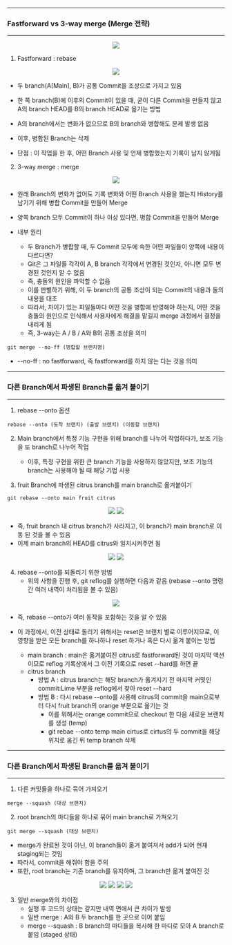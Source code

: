 -----
### Fastforward vs 3-way merge (Merge 전략)
-----
<div align="center">
<img src="https://github.com/sooyounghan/Web/assets/34672301/97cf19b5-6c28-45db-9f7d-25123231f9f3">
</div>

1. Fastforward : rebase
<div align="center">
<img src="https://github.com/sooyounghan/Web/assets/34672301/6207a139-9d5d-40ee-ba0f-af354a3af129">
</div>

  - 두 branch(A[Main], B)가 공통 Commit을 조상으로 가지고 있음
  - 한 쪽 branch(B)에 이후의 Commit이 있을 때, 굳이 다른 Commit을 만들지 않고 A의 branch HEAD를 B의 branch HEAD로 옮기는 방법
  - A의 branch에서는 변화가 없으므로 B의 branch와 병합해도 문제 발생 없음
  - 이후, 병합된 Branch는 삭제

  - 단점 : 이 작업을 한 후, 어떤 Branch 사용 및 언제 병합했는지 기록이 남지 않게됨
    
2. 3-way merge : merge
<div align="center">
<img src="https://github.com/sooyounghan/Web/assets/34672301/d0f68203-e372-4164-94a7-75d4788d2ce4">
</div>

   - 원래 Branch의 변화가 없어도 기록 변화와 어떤 Branch 사용을 했는지 History를 남기기 위해 병합 Commit을 만들어 Merge
   - 양쪽 branch 모두 Commit이 하나 이상 있다면, 병합 Commit을 만들어 Merge

   - 내부 원리
     + 두 Branch가 병합할 때, 두 Commit 모두에 속한 어떤 파일들이 양쪽에 내용이 다르다면?
     + Git은 그 파일들 각각이 A, B branch 각각에서 변경된 것인지, 아니면 모두 변경된 것인지 알 수 없음
     + 즉, 충돌의 원인을 파악할 수 없음
     + 이를 판별하기 위해, 이 두 branch의 공통 조상이 되는 Commit의 내용과 둘의 내용을 대조
     + 따라서, 차이가 있는 파일들마다 어떤 것을 병합에 반영해야 하는지, 어떤 것을 충돌의 원인으로 인식해서 사용자에게 해결을 맡길지 merge 과정에서 결정을 내리게 됨
     + 즉, 3-way는 A / B / A와 B의 공통 조상을 의미
       
```
git merge --no-ff (병합할 브랜치명)
```
   - --no-ff : no fastforward, 즉 fastforward를 하지 않는 다는 것을 의미


-----
### 다른 Branch에서 파생된 Branch를 옮겨 붙이기
-----
1. rebase --onto 옵션
```
rebase --onto (도착 브랜치) (출발 브랜치) (이동할 브랜치)
```

2. Main branch에서 특정 기능 구현을 위해 branch를 나누어 작업하다가, 보조 기능을 또 branch로 나누어 작업
   - 이후, 특정 구현을 위한 큰 branch 기능을 사용하지 않았지만, 보조 기능의 branch는 사용해야 될 때 해당 기법 사용
     
3. fruit Branch에 파생된 citrus branch를 main branch로 옮겨붙이기
```
git rebase --onto main fruit citrus
```
<div align="center">
<img src="https://github.com/sooyounghan/Web/assets/34672301/3d5e7095-f53d-435f-9f03-5cad7fe28446">
<img src="https://github.com/sooyounghan/Web/assets/34672301/c19a325b-16ce-4bff-8316-a7c69638d5aa">
</div>

  - 즉, fruit branch 내 citrus branch가 사라지고, 이 branch가 main branch로 이동 된 것을 볼 수 있음
  - 이제 main branch의 HEAD를 citrus와 일치시켜주면 됨
<div align="center">
<img src="https://github.com/sooyounghan/Web/assets/34672301/8a87b997-f66d-4cbf-a307-49b4329091cb">
<img src="https://github.com/sooyounghan/Web/assets/34672301/1486263a-d4da-4a3f-a64e-ac8c59b7ba16">
</div>

4. rebase --onto를 되돌리기 위한 방법
   - 위의 사항을 진행 후, git reflog를 실행하면 다음과 같음 (rebase --onto 명령 간 여러 내역이 처리됨을 볼 수 있음)
<div align="center">
<img src="https://github.com/sooyounghan/Web/assets/34672301/02628347-f0c9-46bd-b7d6-bb4acd4a4280">
</div>

  - 즉, rebase --onto가 여러 동작을 포함하는 것을 알 수 있음
  - 이 과정에서, 이전 상태로 돌리기 위해서는 reset은 브랜치 별로 이루어지므로, 이 영향을 받은 모든 branch를 하나하나 reset 하거나 혹은 다시 옮겨 붙이는 방법

    + main branch : main은 옮겨붙여진 citrus로 fastforward된 것이 마지막 액션이므로 reflog 기록상에서 그 이전 기록으로 reset --hard를 하면 끝
    + citrus branch
      * 방법 A : citrus branch는 해당 branch가 옮겨지기 전 마지막 커밋인 commit:Lime 부분을 reflog에서 찾아 reset --hard
      * 방법 B : 다시 rebase --onto를 사용해 citrus의 commit을 main으로부터 다시 fruit branch의 orange 부분으로 옮기는 것
        - 이를 위해서는 orange commit으로 checkout 한 다음 새로운 브랜치를 생성 (temp)
        - git rebae --onto temp main cirtus로 cirtus의 두 commit을 해당 위치로 옴긴 뒤 temp branch 삭제
          
-----
### 다른 Branch에서 파생된 Branch를 옮겨 붙이기
-----
1. 다른 커밋들을 하나로 묶어 가져오기
```
merge --squash (대상 브랜치)
```
2. root branch의 마디들을 하나로 묶어 main branch로 가져오기
```
git merge --squash (대상 브랜치)
```
  - merge가 완료된 것이 아닌, 이 branch들이 옮겨 붙여져서 add가 되어 현재 staging되는 것임
  - 따라서, commit을 해줘야 함을 주의
  - 또한, root branch는 기존 branch를 유지하며, 그 branch만 옮겨 붙여진 것
<div align="center">
<img src="https://github.com/sooyounghan/Web/assets/34672301/f045b1c8-c679-4211-9a84-769bf36d8b00">
<img src="https://github.com/sooyounghan/Web/assets/34672301/3f95b1da-7545-421d-9ec4-4ccedb4ac5b8">
<img src="https://github.com/sooyounghan/Web/assets/34672301/be65de2f-59a9-43c9-8007-35afcb3572df">
<img src="https://github.com/sooyounghan/Web/assets/34672301/82ce1cb8-0b67-463b-838f-d270144b51db">
</div>

3. 일반 merge와의 차이점
   - 실행 후 코드의 상태는 같지만 내역 면에서 큰 차이가 발생
   - 일반 merge : A와 B 두 branch를 한 곳으로 이어 붙임
   - merge --squash : B branch의 마디들을 복사해 한 마디로 모아 A branch로 붙임 (staged 상태)
